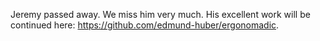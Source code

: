 Jeremy passed away. We miss him very much. His excellent work will be continued here: https://github.com/edmund-huber/ergonomadic.
